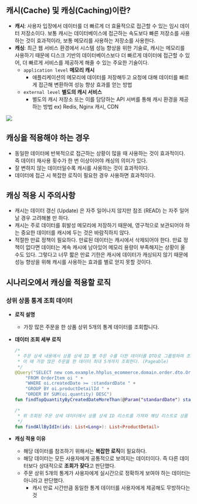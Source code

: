 ## 캐시(Cache) 및 캐싱(Caching)이란?

- **캐시**: 사용자 입장에서 데이터를 더 빠르게 더 효율적으로 접근할 수 있는 임시 데이터 저장소이다. 보통 캐시는 데이터베이스에 접근하는 속도보다 빠른 저장소를 사용하는 것이 효과적이라, 보통 메모리를 사용하는 저장소를 사용한다.
- **캐싱**: 최근 웹 서비스 환경에서 시스템 성능 향상을 위한 기술로, 캐시는 메모리를 사용하기 때문에 디스크 기반의 데이터베이스보다 더 빠르게 데이터에 접근할 수 있어, 더 빠르게 서비스를 제공하게 해줄 수 있는 주요한 기술이다.
    - `application level` **메모리 캐시**
        - 애플리케이션의 메모리에 데이터를 저장해두고 요청에 대해 데이터를 빠르게 접근해 변환하여 성능 향상 효과를 얻는 방법
    - `external level` **별도의 캐시 서비스**
        - 별도의 캐시 저장소 또는 이를 담당하는 API 서버를 통해 캐시 환경을 제공하는 방법
          ex) Redis, Nginx 캐시, CDN

![](https://user-images.githubusercontent.com/63634505/131674277-f0f6036e-7115-423e-855f-96284e2abc25.png)

## 캐싱을 적용해야 하는 경우

- 동일한 데이터에 반복적으로 접근하는 상황이 많을 때 사용하는 것이 효과적이다. 즉 데이터 재사용 횟수가 한 번 이상이어야 캐싱의 의미가 있다.
- 잘 변하지 않는 데이터일수록 캐시를 사용하는 것이 효과적이다.
- 데이터에 접근 시 복잡한 로직이 필요한 경우 사용하면 효과적이다.

## 캐싱 적용 시 주의사항

- 캐시는 데이터 갱신 (Update) 은 자주 일어나지 않지만 참조 (READ) 는 자주 일어날 경우 고려해볼 만 하다.
- 캐시는 주로 데이터를 휘발성 메모리에 저장하기 때문에, 영구적으로 보관되어야 하는 중요한 데이터를 캐시에 두는 것은 바람직하지 않다.
- 적절한 만료 정책이 필요하다. 만료된 데이터는 캐시에서 삭제되어야 한다. 만료 정책이 없다면 데이터는 계속 캐시에 남아있어 메모리 용량이 부족해지는 상황이 올 수도 있다. 그렇다고 너무 짧은 만료 기한은 캐시에 데이터가 캐싱되지 않기 때문에 성능 향상을 위해 캐시를 사용하는 효과를 별로 얻지 못할 것이다.

## 시나리오에서 캐싱을 적용할 로직
### 상위 상품 통계 조회 데이터

- **로직 설명**
    - 가장 많은 주문을 한 상품 상위 5개의 통계 데이터를 조회합니다.
- **데이터 조회 세부 로직**

    ```kotlin
    /*
     * 주문 상세 내용에서 상품 상세 ID 별 주문 수를 더한 데이터를 DTO로 그룹핑하여 조회한다.
     * 이 때 가장 많은 주문을 한 데이터 최대 5개까지 조회한다. (Pageable)
     */
    @Query("SELECT new com.example.hhplus_ecommerce.domain.order.dto.OrderQuantityStatisticsInfo(oi.productDetailId, SUM(oi.quantity)) " +
    	"FROM OrderItem oi " +
    	"WHERE oi.createdDate >= :standardDate " +
    	"GROUP BY oi.productDetailId " +
    	"ORDER BY SUM(oi.quantity) DESC")
    fun findTopQuantityByCreatedDateMoreThan(@Param("standardDate") standardDate: LocalDateTime, pageable: Pageable): List<OrderQuantityStatisticsInfo>
    
    /*
     * 위 조회된 주문 상세 데이터에서 상품 상세 ID 리스트를 가져와 해당 리스트로 상품 정보를 조회한다.
     */
    fun findAllByIdIn(ids: List<Long>): List<ProductDetail>
    ```

- **캐싱 적용 이유**
    - 해당 데이터를 참조하기 위해서는 **복잡한 로직**이 필요하다.
    - 해당 데이터는 모든 사용자에게 공통적으로 보여지는 데이터이다. 즉 다른 데이터보다 상대적으로 **조회가 잦다**고 판단했다.
    - 주문 상위 5개의 통계가 사용자에게 실시간으로 정확하게 보여야 하는 데이터는 아니라고 판단했다.
        - 캐시 만료 시간만큼 동일한 통계 데이터를 사용자에게 제공해도 무방하다는 것
